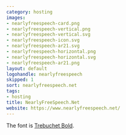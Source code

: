 ```yaml
---
category: hosting
images:
- nearlyfreespeech-card.png
- nearlyfreespeech-vertical.png
- nearlyfreespeech-vertical.svg
- nearlyfreespeech-icon.svg
- nearlyfreespeech-ar21.svg
- nearlyfreespeech-horizontal.png
- nearlyfreespeech-horizontal.svg
- nearlyfreespeech-ar21.png
layout: default
logohandle: nearlyfreespeech
skipped: 1
sort: nearlyfreespeech.net
tags:
- hosting
title: NearlyFreeSpeech.Net
website: https://www.nearlyfreespeech.net/
---
```


The font is [Trebuchet Bold](http://www.myfonts.com/fonts/ascender/trebuchet/bold/?ref=vectorlogozone).
